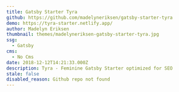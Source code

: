```yaml
---
title: Gatsby Starter Tyra
github: https://github.com/madelyneriksen/gatsby-starter-tyra
demo: https://tyra-starter.netlify.app/
author: Madelyn Eriksen
thumbnail: themes/madelyneriksen-gatsby-starter-tyra.jpg
ssg:
  - Gatsby
cms:
  - No Cms
date: 2018-12-12T14:21:33.000Z
description: Tyra - Feminine Gatsby Starter optimized for SEO
stale: false
disabled_reason: Github repo not found
---
```

